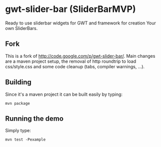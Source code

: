 # gwt-slider-bar (SliderBarMVP)

Ready to use sliderbar widgets for GWT and framework for creation Your own SliderBars.

## Fork

This is a fork of http://code.google.com/p/gwt-slider-bar/. Main changes are a maven project setup,
the removal of http roundtrip to load css/style.css and some code cleanup (tabs, compiler warnings, ...).

## Building

Since it's a maven project it can be built easily by typing:

```shell
mvn package
```

## Running the demo

Simply type:

```shell
mvn test -Pexample
```


